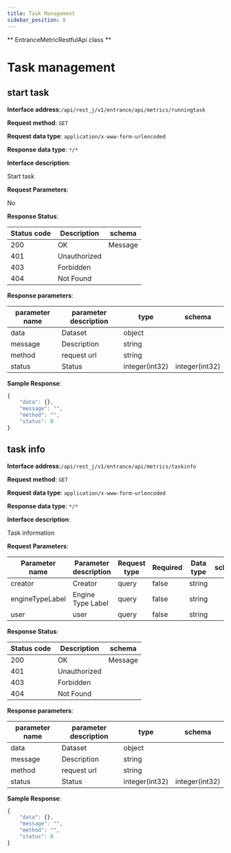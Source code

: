 ```yaml
---
title: Task Management
sidebar_position: 8
---
```

** EntranceMetricRestfulApi class **


# Task management


## start task


**Interface address**:`/api/rest_j/v1/entrance/api/metrics/runningtask`


**Request method**: `GET`


**Request data type**: `application/x-www-form-urlencoded`


**Response data type**: `*/*`


**Interface description**:<p>Start task</p>



**Request Parameters**:


No


**Response Status**:


| Status code | Description | schema |
| -------- | -------- | ----- |
|200|OK|Message|
|401|Unauthorized|
|403|Forbidden|
|404|Not Found|


**Response parameters**:


| parameter name | parameter description | type | schema |
| -------- | -------- | ----- |----- |
|data|Dataset|object|
|message|Description|string|
|method|request url|string|
|status|Status|integer(int32)|integer(int32)|


**Sample Response**:
````javascript
{
    "data": {},
    "message": "",
    "method": "",
    "status": 0
}
````


## task info


**Interface address**:`/api/rest_j/v1/entrance/api/metrics/taskinfo`


**Request method**: `GET`


**Request data type**: `application/x-www-form-urlencoded`


**Response data type**: `*/*`


**Interface description**:<p>Task information</p>



**Request Parameters**:


| Parameter name | Parameter description | Request type | Required | Data type | schema |
| -------- | -------- | ----- | -------- | -------- | ------ |
|creator|Creator|query|false|string|
|engineTypeLabel|Engine Type Label|query|false|string|
|user|user|query|false|string|


**Response Status**:


| Status code | Description | schema |
| -------- | -------- | ----- |
|200|OK|Message|
|401|Unauthorized|
|403|Forbidden|
|404|Not Found|


**Response parameters**:


| parameter name | parameter description | type | schema |
| -------- | -------- | ----- |----- |
|data|Dataset|object|
|message|Description|string|
|method|request url|string|
|status|Status|integer(int32)|integer(int32)|


**Sample Response**:
````javascript
{
    "data": {},
    "message": "",
    "method": "",
    "status": 0
}
````